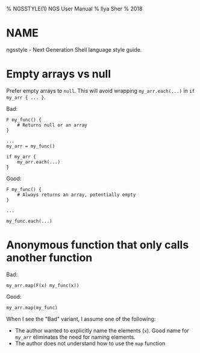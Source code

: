 % NGSSTYLE(1) NGS User Manual
% Ilya Sher
% 2018

# NAME

ngsstyle - Next Generation Shell language style guide.

# Empty arrays vs null

Prefer empty arrays to `null`. This will avoid wrapping `my_arr.each(...)` in `if my_arr { ... }`.

Bad:

	F my_func() {
		# Returns null or an array
	}    

	...
	my_arr = my_func()

	if my_arr {
		my_arr.each(...)
	}

Good:

	F my_func() {
		# Always returns an array, potentially empty
	}    

	...

	my_func.each(...)

# Anonymous function that only calls another function

Bad:

    my_arr.map(F(x) my_func(x))

Good:

    my_arr.map(my_func)

When I see the "Bad" variant, I assume one of the following:

* The author wanted to explicitly name the elements (`x`). Good name for `my_arr` eliminates the need for naming elements.
* The author does not understand how to use the `map` function
